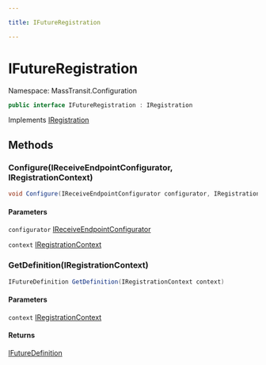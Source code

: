 ```yaml
---

title: IFutureRegistration

---
```


# IFutureRegistration

Namespace: MassTransit.Configuration

```csharp
public interface IFutureRegistration : IRegistration
```

Implements [IRegistration](../masstransit-configuration/iregistration)

## Methods

### **Configure(IReceiveEndpointConfigurator, IRegistrationContext)**

```csharp
void Configure(IReceiveEndpointConfigurator configurator, IRegistrationContext context)
```

#### Parameters

`configurator` [IReceiveEndpointConfigurator](../../masstransit-abstractions/masstransit/ireceiveendpointconfigurator)<br/>

`context` [IRegistrationContext](../../masstransit-abstractions/masstransit/iregistrationcontext)<br/>

### **GetDefinition(IRegistrationContext)**

```csharp
IFutureDefinition GetDefinition(IRegistrationContext context)
```

#### Parameters

`context` [IRegistrationContext](../../masstransit-abstractions/masstransit/iregistrationcontext)<br/>

#### Returns

[IFutureDefinition](../../masstransit-abstractions/masstransit/ifuturedefinition)<br/>
